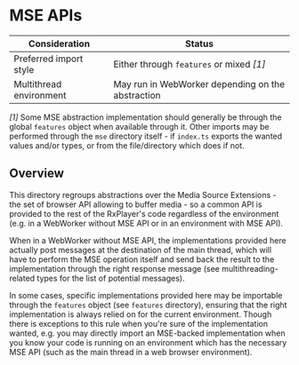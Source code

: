 # MSE APIs

| Consideration           | Status                                            |
| ----------------------- | ------------------------------------------------- |
| Preferred import style  | Either through `features` or mixed _[1]_          |
| Multithread environment | May run in WebWorker depending on the abstraction |

_[1]_ Some MSE abstraction implementation should generally be through the global
`features` object when available through it. Other imports may be performed through the
`mse` directory itself - if `index.ts` exports the wanted values and/or types, or from the
file/directory which does if not.

## Overview

This directory regroups abstractions over the Media Source Extensions - the set of browser
API allowing to buffer media - so a common API is provided to the rest of the RxPlayer's
code regardless of the environment (e.g. in a WebWorker without MSE API or in an
environment with MSE API).

When in a WebWorker without MSE API, the implementations provided here actually post
messages at the destination of the main thread, which will have to perform the MSE
operation itself and send back the result to the implementation through the right response
message (see multithreading-related types for the list of potential messages).

In some cases, specific implementations provided here may be importable through the
`features` object (see `features` directory), ensuring that the right implementation is
always relied on for the current environment. Though there is exceptions to this rule when
you're sure of the implementation wanted, e.g. you may directly import an MSE-backed
implementation when you know your code is running on an environment which has the
necessary MSE API (such as the main thread in a web browser environment).
